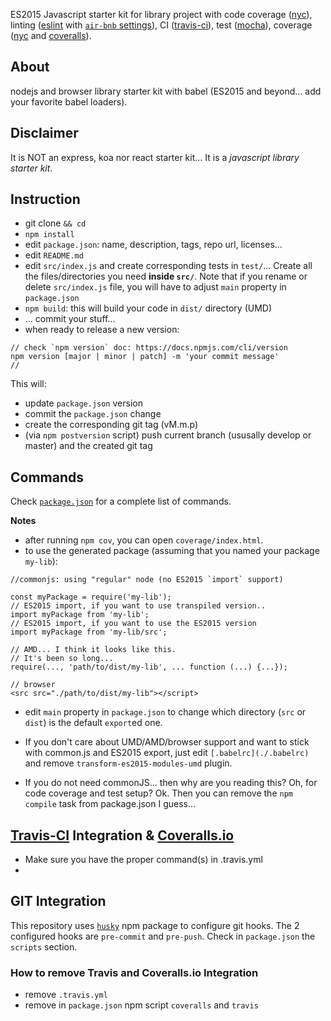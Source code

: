 ES2015 Javascript starter kit for library project with code coverage ([nyc](https://github.com/bcoe/nyc)), linting ([eslint](http://eslint.org/) with [`air-bnb` settings](https://github.com/airbnb/javascript/tree/master/packages/eslint-config-airbnb)), CI ([travis-ci](https://travis-ci.org/)), test ([mocha](http://mochajs.org/)), coverage ([nyc](https://github.com/bcoe/nyc) and [coveralls](https://coveralls.io/)).

## About

nodejs and browser library starter kit with babel (ES2015 and beyond... add your favorite babel loaders).

## Disclaimer

It is NOT an express, koa nor react starter kit... It is a *javascript library starter kit*.

## Instruction

* git clone `&& cd`
* `npm install`
* edit `package.json`: name, description, tags, repo url, licenses...
* edit `README.md`
* edit `src/index.js` and create corresponding tests in `test/`... Create all the files/directories you need **inside `src/`**. Note that if you rename or delete `src/index.js` file, you will have to adjust `main` property in `package.json`
* `npm build`: this will build your code in `dist/` directory (UMD)
* ... commit your stuff...
* when ready to release a new version:
```
// check `npm version` doc: https://docs.npmjs.com/cli/version
npm version [major | minor | patch] -m 'your commit message'
//
```

This will:
* update `package.json` version
* commit the `package.json` change
* create the corresponding git tag (vM.m.p)
* (via `npm postversion` script) push current branch (ususally develop or master) and the created git tag

## Commands

Check [`package.json`](./package.json) for a complete list of commands.

**Notes**
* after running `npm cov`, you can open `coverage/index.html`.
* to use the generated package (assuming that you named your package `my-lib`):
```
//commonjs: using "regular" node (no ES2015 `import` support)

const myPackage = require('my-lib');
// ES2015 import, if you want to use transpiled version..
import myPackage from 'my-lib';
// ES2015 import, if you want to use the ES2015 version
import myPackage from 'my-lib/src';

// AMD... I think it looks like this.
// It's been so long...
require(..., 'path/to/dist/my-lib', ... function (...) {...});

// browser
<src src="./path/to/dist/my-lib"></script>
```
* edit `main` property in `package.json` to change which directory (`src` or `dist`) is the default `export`ed one.

* If you don't care about UMD/AMD/browser support and want to stick with common.js and ES2015 export, just edit `[.babelrc](./.babelrc)` and remove `transform-es2015-modules-umd` plugin.

* If you do not need commonJS... then why are you reading this? Oh, for code coverage and test setup? Ok. Then you can remove the `npm compile` task from package.json I guess...

## [Travis-CI](https://travis-ci.org/) Integration & [Coveralls.io](https://coveralls.io)

* Make sure you have the proper command(s) in .travis.yml
*

## GIT Integration

This repository uses [`husky`](https://github.com/typicode/husky) npm package to configure git hooks. The 2 configured hooks are `pre-commit` and `pre-push`. Check in `package.json` the `scripts` section.

### How to remove Travis and Coveralls.io Integration

* remove `.travis.yml`
* remove in `package.json` npm script `coveralls` and `travis`
